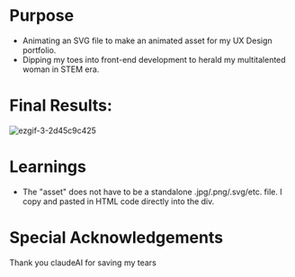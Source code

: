 # Purpose
* Animating an SVG file to make an animated asset for my UX Design portfolio.
* Dipping my toes into front-end development to herald my multitalented woman in STEM era.

# Final Results:
![ezgif-3-2d45c9c425](https://github.com/user-attachments/assets/295b5145-7b60-4bfc-a094-7f373a8ff498)

# Learnings
* The "asset" does not have to be a standalone .jpg/.png/.svg/etc. file. I copy and pasted in HTML code directly into the div.

# Special Acknowledgements
Thank you claudeAI for saving my tears


